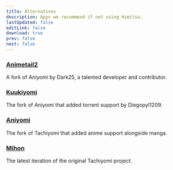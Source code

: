 ```yaml
---
title: Alternatives
description: Apps we recommend if not using Himitsu.
lastUpdated: false
editLink: false
download: true
prev: false
next: false
---
```


### [Animetail2](https://github.com/Dark25/Animetail2)
A fork of Aniyomi by Dark25, a talented developer and contributor.

### [Kuukiyomi](https://aniyomi.org/forks/Kuukiyomi/)
The fork of Aniyomi that added torrent support by Diegopyl1209.

### [Aniyomi](https://aniyomi.org/)
The fork of Tachiyomi that added anime support alongside manga.

### [Mihon](https://mihon.app/)
The latest iteration of the original Tachiyomi project.